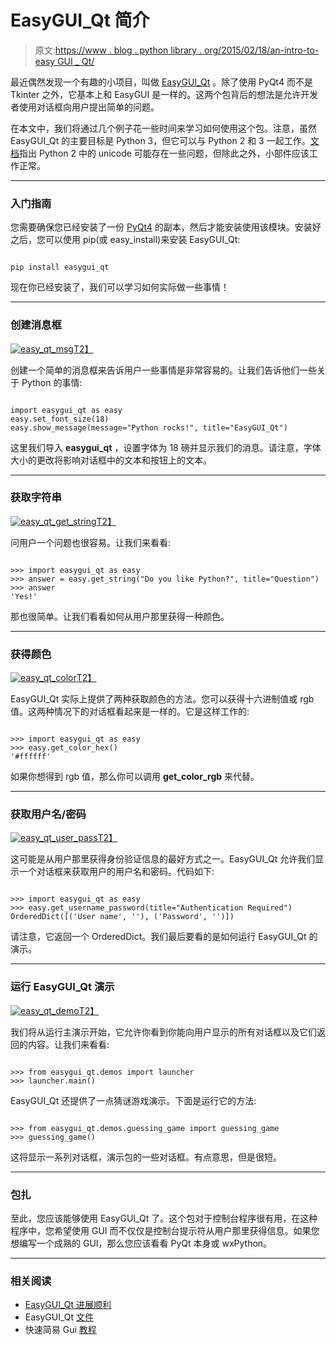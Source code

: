 # EasyGUI_Qt 简介

> 原文:[https://www . blog . python library . org/2015/02/18/an-intro-to-easy GUI _ Qt/](https://www.blog.pythonlibrary.org/2015/02/18/an-intro-to-easygui_qt/)

最近偶然发现一个有趣的小项目，叫做 [EasyGUI_Qt](http://easygui-qt.readthedocs.org/en/latest/) 。除了使用 PyQt4 而不是 Tkinter 之外，它基本上和 EasyGUI 是一样的。这两个包背后的想法是允许开发者使用对话框向用户提出简单的问题。

在本文中，我们将通过几个例子花一些时间来学习如何使用这个包。注意，虽然 EasyGUI_Qt 的主要目标是 Python 3，但它可以与 Python 2 和 3 一起工作。[文档](http://easygui-qt.readthedocs.org/en/latest/readme.html)指出 Python 2 中的 unicode 可能存在一些问题，但除此之外，小部件应该工作正常。

* * *

### 入门指南

您需要确保您已经安装了一份 [PyQt4](http://www.riverbankcomputing.com/software/pyqt/download) 的副本，然后才能安装使用该模块。安装好之后，您可以使用 pip(或 easy_install)来安装 EasyGUI_Qt:

```

pip install easygui_qt

```

现在你已经安装了，我们可以学习如何实际做一些事情！

* * *

### 创建消息框

[![easy_qt_msg](../Images/1da42a5d40212aa40612af7b67bdd745.png)T2】](https://www.blog.pythonlibrary.org/wp-content/uploads/2015/02/easy_qt_msg.png)

创建一个简单的消息框来告诉用户一些事情是非常容易的。让我们告诉他们一些关于 Python 的事情:

```

import easygui_qt as easy
easy.set_font_size(18)
easy.show_message(message="Python rocks!", title="EasyGUI_Qt")

```

这里我们导入 **easygui_qt** ，设置字体为 18 磅并显示我们的消息。请注意，字体大小的更改将影响对话框中的文本和按钮上的文本。

* * *

### 获取字符串

[![easy_qt_get_string](../Images/17b552d19114d55183662d962627b826.png)T2】](https://www.blog.pythonlibrary.org/wp-content/uploads/2015/02/easy_qt_get_string.png)

问用户一个问题也很容易。让我们来看看:

```

>>> import easygui_qt as easy
>>> answer = easy.get_string("Do you like Python?", title="Question")
>>> answer
'Yes!'

```

那也很简单。让我们看看如何从用户那里获得一种颜色。

* * *

### 获得颜色

[![easy_qt_color](../Images/165c4987ad74867be03390139187752e.png)T2】](https://www.blog.pythonlibrary.org/wp-content/uploads/2015/02/easy_qt_color.png)

EasyGUI_Qt 实际上提供了两种获取颜色的方法。您可以获得十六进制值或 rgb 值。这两种情况下的对话框看起来是一样的。它是这样工作的:

```

>>> import easygui_qt as easy
>>> easy.get_color_hex()
'#ffffff'

```

如果你想得到 rgb 值，那么你可以调用 **get_color_rgb** 来代替。

* * *

### 获取用户名/密码

[![easy_qt_user_pass](../Images/e1f75fbd4572dafd7064a0ca99bedc33.png)T2】](https://www.blog.pythonlibrary.org/wp-content/uploads/2015/02/easy_qt_user_pass.png)

这可能是从用户那里获得身份验证信息的最好方式之一。EasyGUI_Qt 允许我们显示一个对话框来获取用户的用户名和密码。代码如下:

```

>>> import easygui_qt as easy
>>> easy.get_username_password(title="Authentication Required")
OrderedDict([('User name', ''), ('Password', '')])

```

请注意，它返回一个 OrderedDict。我们最后要看的是如何运行 EasyGUI_Qt 的演示。

* * *

### 运行 EasyGUI_Qt 演示

[![easy_qt_demo](../Images/20dd0f8a409268fa0ae95fcbe3abaeb1.png)T2】](https://www.blog.pythonlibrary.org/wp-content/uploads/2015/02/easy_qt_demo.png)

我们将从运行主演示开始，它允许你看到你能向用户显示的所有对话框以及它们返回的内容。让我们来看看:

```

>>> from easygui_qt.demos import launcher
>>> launcher.main()

```

EasyGUI_Qt 还提供了一点猜谜游戏演示。下面是运行它的方法:

```

>>> from easygui_qt.demos.guessing_game import guessing_game
>>> guessing_game()

```

这将显示一系列对话框，演示包的一些对话框。有点意思，但是很短。

* * *

### 包扎

至此，您应该能够使用 EasyGUI_Qt 了。这个包对于控制台程序很有用，在这种程序中，您希望使用 GUI 而不仅仅是控制台提示符从用户那里获得信息。如果您想编写一个成熟的 GUI，那么您应该看看 PyQt 本身或 wxPython。

* * *

### 相关阅读

*   [EasyGUI_Qt 进展顺利](http://aroberge.blogspot.com/2014/12/easyguiqt-progressing-well.html)
*   EasyGUI_Qt [文件](http://easygui-qt.readthedocs.org/en/latest/index.html)
*   快速简易 Gui [教程](https://www.blog.pythonlibrary.org/2010/05/22/a-quick-easygui-tutorial/)